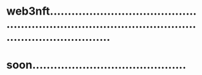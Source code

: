 # web3nft...........................................................................................................................
# soon...........................................
